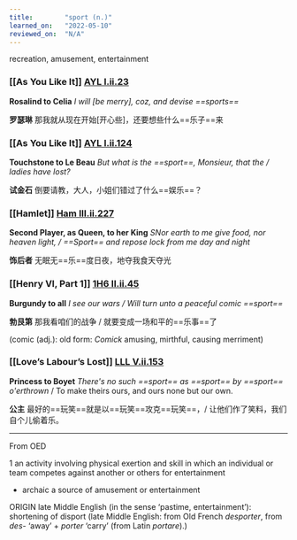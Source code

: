 ```yaml
---
title:        "sport (n.)"
learned_on:   "2022-05-10"
reviewed_on:  "N/A"
---
```


recreation, amusement, entertainment

### [[As You Like It]] [AYL I.ii.23](https://www.shakespeareswords.com/Public/Play.aspx?Act=1&Scene=2&WorkId=26#204772) 

**Rosalind to Celia** *I will \[be merry\], coz, and devise ==sports==*

**罗瑟琳** 那我就从现在开始\[开心些\]，还要想些什么==乐子==来

### [[As You Like It]] [AYL I.ii.124](https://www.shakespeareswords.com/Public/Play.aspx?Act=1&Scene=2&WorkId=26#204922) 

**Touchstone to Le Beau** *But what is the ==sport==, Monsieur, that the / ladies have lost?*

**试金石** 倒要请教，大人，小姐们错过了什么==娱乐==？

### [[Hamlet]] [Ham III.ii.227](https://www.shakespeareswords.com/Public/Play.aspx?Act=3&Scene=2&WorkId=2#117614) 

**Second Player, as Queen, to her King** *SNor earth to me give food, nor heaven light, / ==Sport== and repose lock from me day and night*

**饰后者** 无眠无==乐==度日夜，地夺我食天夺光

### [[Henry VI, Part 1]] [1H6 II.ii.45](https://www.shakespeareswords.com/Public/Play.aspx?Act=2&Scene=2&WorkId=25#201867) 

**Burgundy to all** *I see our wars / Will turn unto a peaceful comic ==sport==*

**勃艮第** 那我看咱们的战争 / 就要变成一场和平的==乐事==了

(comic (adj.): old form: *Comick* amusing, mirthful, causing merriment)

### [[Love’s Labour’s Lost]] [LLL V.ii.153](https://www.shakespeareswords.com/Public/Play.aspx?Act=5&Scene=2&WorkId=28#214890) 

**Princess to Boyet** *There's no such ==sport== as ==sport== by ==sport== o'erthrown* / To make theirs ours, and ours none but our own.

**公主** 最好的==玩笑==就是以==玩笑==攻克==玩笑==，/ 让他们作了笑料，我们自个儿偷着乐。

-----

From OED

1 an activity involving physical exertion and skill in which an individual or team competes against another or others for entertainment

- archaic a source of amusement or entertainment

ORIGIN late Middle English (in the sense ‘pastime, entertainment’): shortening of disport (late Middle English: from Old French *desporter*, from *des-* ‘away’ + *porter* ‘carry’ (from Latin *portare*).)

